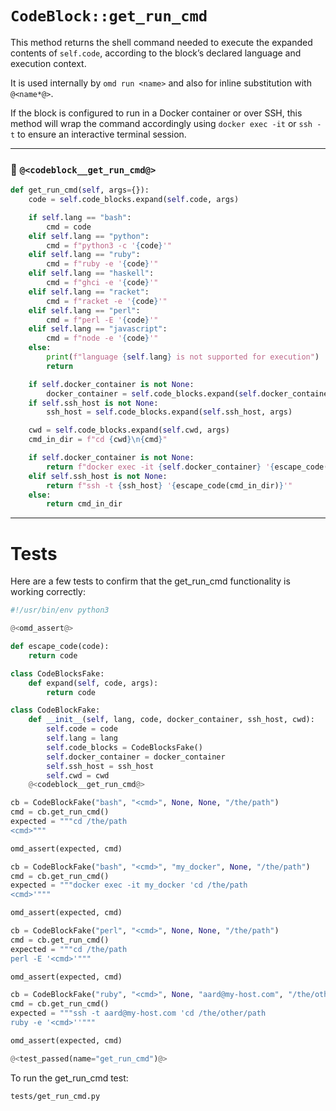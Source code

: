 # `CodeBlock::get_run_cmd`

This method returns the shell command needed to execute the expanded contents of `self.code`, according to the block’s declared language and execution context.

It is used internally by `omd run <name>` and also for inline substitution with `@<name*@>`.

If the block is configured to run in a Docker container or over SSH, this method will wrap the command accordingly using `docker exec -it` or `ssh -t` to ensure an interactive terminal session.

---

### 🔗 `@<codeblock__get_run_cmd@>`

```python {name=codeblock__get_run_cmd}
def get_run_cmd(self, args={}):
    code = self.code_blocks.expand(self.code, args)

    if self.lang == "bash":
        cmd = code
    elif self.lang == "python":
        cmd = f"python3 -c '{code}'"
    elif self.lang == "ruby":
        cmd = f"ruby -e '{code}'"
    elif self.lang == "haskell":
        cmd = f"ghci -e '{code}'"
    elif self.lang == "racket":
        cmd = f"racket -e '{code}'"
    elif self.lang == "perl":
        cmd = f"perl -E '{code}'"
    elif self.lang == "javascript":
        cmd = f"node -e '{code}'"
    else:
        print(f"language {self.lang} is not supported for execution")
        return

    if self.docker_container is not None:
        docker_container = self.code_blocks.expand(self.docker_container, args)
    if self.ssh_host is not None:
        ssh_host = self.code_blocks.expand(self.ssh_host, args)

    cwd = self.code_blocks.expand(self.cwd, args)
    cmd_in_dir = f"cd {cwd}\n{cmd}"

    if self.docker_container is not None:
        return f"docker exec -it {self.docker_container} '{escape_code(cmd_in_dir)}'"
    elif self.ssh_host is not None:
        return f"ssh -t {ssh_host} '{escape_code(cmd_in_dir)}'"
    else:
        return cmd_in_dir
```

---

# Tests

Here are a few tests to confirm that the get_run_cmd functionality is working correctly:


```python {tangle=tests/get_run_cmd.py}
#!/usr/bin/env python3

@<omd_assert@>

def escape_code(code):
    return code

class CodeBlocksFake:
    def expand(self, code, args):
        return code

class CodeBlockFake:
    def __init__(self, lang, code, docker_container, ssh_host, cwd):
        self.code = code
        self.lang = lang
        self.code_blocks = CodeBlocksFake()
        self.docker_container = docker_container
        self.ssh_host = ssh_host
        self.cwd = cwd
    @<codeblock__get_run_cmd@>

cb = CodeBlockFake("bash", "<cmd>", None, None, "/the/path")
cmd = cb.get_run_cmd()
expected = """cd /the/path
<cmd>"""

omd_assert(expected, cmd)

cb = CodeBlockFake("bash", "<cmd>", "my_docker", None, "/the/path")
cmd = cb.get_run_cmd()
expected = """docker exec -it my_docker 'cd /the/path
<cmd>'"""

omd_assert(expected, cmd)

cb = CodeBlockFake("perl", "<cmd>", None, None, "/the/path")
cmd = cb.get_run_cmd()
expected = """cd /the/path
perl -E '<cmd>'"""

omd_assert(expected, cmd)

cb = CodeBlockFake("ruby", "<cmd>", None, "aard@my-host.com", "/the/other/path")
cmd = cb.get_run_cmd()
expected = """ssh -t aard@my-host.com 'cd /the/other/path
ruby -e '<cmd>''"""

omd_assert(expected, cmd)

@<test_passed(name="get_run_cmd")@>
```

To run the get_run_cmd test:

```bash {name=get_run_cmd_tests menu=true}
tests/get_run_cmd.py
```

